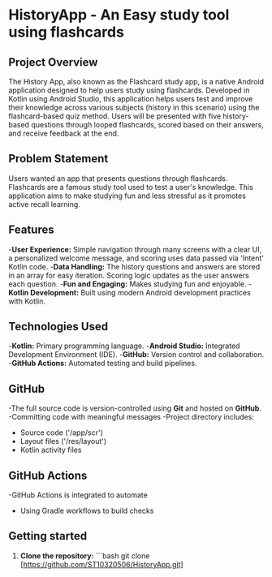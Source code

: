 # HistoryApp - An Easy study tool using flashcards

## Project Overview

The History App, also known as the Flashcard study app, is a native Android application designed to help users study using flashcards. 
Developed in Kotlin using Android Studio, this application helps users test and improve their knowledge across various subjects (history in this scenario) using the flashcard-based quiz method.
Users will be presented with five history-based questions through looped flashcards, scored based on their answers, and receive feedback at the end.

## Problem Statement

Users wanted an app that presents questions through flashcards. Flashcards are a famous study tool used to test a user's knowledge.
This application aims to make studying fun and less stressful as it promotes active recall learning.

## Features

-**User Experience:** Simple navigation through many screens with a clear UI, a personalized welcome message, and scoring uses data passed via 'Intent' Kotlin code.
-**Data Handling:** The history questions and answers are stored in an array for easy iteration. Scoring logic updates as the user answers each question.
-**Fun and Engaging:** Makes studying fun and enjoyable.
-**Kotlin Development:** Built using modern Android development practices with Kotlin.

## Technologies Used

-**Kotlin:** Primary programming language.
-**Android Studio:** Integrated Development Environment (IDE).
-**GitHub:** Version control and collaboration.
-**GitHub Actions:** Automated testing and build pipelines.

## GitHub

-The full source code is version-controlled using **Git** and hosted on **GitHub**.
-Committing code with meaningful messages
-Project directory includes:
 - Source code ('/app/scr')
 - Layout files ('/res/layout')
 - Kotlin activity files

## GitHub Actions
-GitHub Actions is integrated to automate
 - Using Gradle workflows to build checks

## Getting started

1. **Clone the repository:** ```bash
   git clone [https://github.com/ST10320506/HistoryApp.git]
